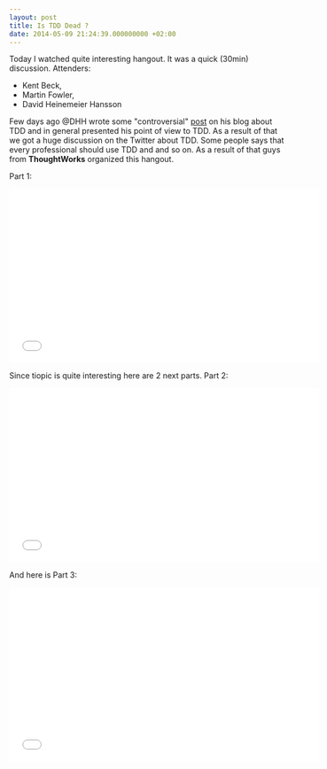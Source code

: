 ```yaml
---
layout: post
title: Is TDD Dead ?
date: 2014-05-09 21:24:39.000000000 +02:00
---
```

Today I watched quite interesting hangout. It was a quick (30min) discussion.
Attenders: 

* Kent Beck,
* Martin Fowler,
* David Heinemeier Hansson

Few days ago @DHH wrote some "controversial" [post](http://david.heinemeierhansson.com/2014/tdd-is-dead-long-live-testing.html) on his blog about TDD and in general presented his point of view to TDD.
As a result of that we got a huge discussion on the Twitter about TDD. Some people says that every professional should use TDD and and so on. 
As a result of that guys from **ThoughtWorks** organized this hangout.

Part 1:
<iframe width="560" height="315" src="//www.youtube.com/embed/z9quxZsLcfo" frameborder="0" allowfullscreen></iframe>

Since tiopic is quite interesting here are 2 next parts.
Part 2:
<iframe width="560" height="315" src="//www.youtube.com/embed/JoTB2mcjU7w" frameborder="0" allowfullscreen></iframe>

And here is Part 3:
<iframe width="560" height="315" src="//www.youtube.com/embed/YNw4baDz6WA" frameborder="0" allowfullscreen></iframe>
